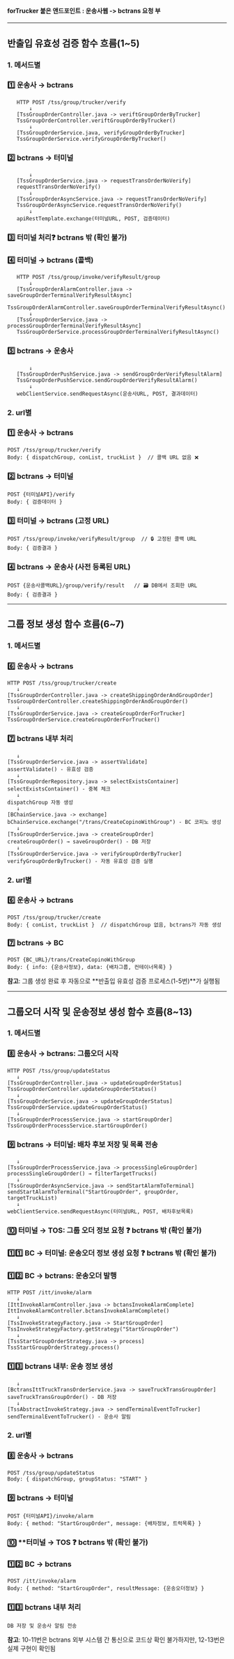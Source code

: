 #### forTrucker 붙은 앤드포인트 : 운송사웹 -> bctrans 요청 부

---
## **반출입 유효성 검증 함수 흐름(1~5)**

### 1. 메서드별

### 1️⃣ **운송사 → bctrans**
```
   HTTP POST /tss/group/trucker/verify
	   ↓
   [TssGroupOrderController.java -> veriftGroupOrderByTrucker]
   TssGroupOrderController.veriftGroupOrderByTrucker()
	   ↓
   [TssGroupOrderService.java, verifyGroupOrderByTrucker]
   TssGroupOrderService.verifyGroupOrderByTrucker()
```

### 2️⃣ **bctrans → 터미널**
```
	   ↓
   [TssGroupOrderService.java -> requestTransOrderNoVerify]
   requestTransOrderNoVerify()
	   ↓
   [TssGroupOrderAsyncService.java -> requestTransOrderNoVerify]
   TssGroupOrderAsyncService.requestTransOrderNoVerify()
	   ↓
   apiRestTemplate.exchange(터미널URL, POST, 검증데이터)
```

### 3️⃣ **터미널 처리**❓ **bctrans 밖 (확인 불가)**

### 4️⃣ **터미널 → bctrans (콜백)**
```
   HTTP POST /tss/group/invoke/verifyResult/group
	   ↓
   [TssGroupOrderAlarmController.java -> saveGroupOrderTerminalVerifyResultAsync]
   TssGroupOrderAlarmController.saveGroupOrderTerminalVerifyResultAsync()
	   ↓
   [TssGroupOrderService.java -> processGroupOrderTerminalVerifyResultAsync]
   TssGroupOrderService.processGroupOrderTerminalVerifyResultAsync()
```

### 5️⃣ **bctrans → 운송사**
```
	   ↓
   [TssGroupOrderPushService.java -> sendGroupOrderVerifyResultAlarm]
   TssGroupOrderPushService.sendGroupOrderVerifyResultAlarm()
	   ↓
   webClientService.sendRequestAsync(운송사URL, POST, 결과데이터)
```

### 2. url별

### 1️⃣ **운송사 → bctrans**
```
POST /tss/group/trucker/verify
Body: { dispatchGroup, conList, truckList }  // 콜백 URL 없음 ❌
```

### 2️⃣ **bctrans → 터미널**
```
POST {터미널API}/verify
Body: { 검증데이터 }
```
   
### 3️⃣ **터미널 → bctrans (고정 URL)**
```
POST /tss/group/invoke/verifyResult/group  // 🔒 고정된 콜백 URL
Body: { 검증결과 }
```
   
### 4️⃣ **bctrans → 운송사 (사전 등록된 URL)**
```
POST {운송사콜백URL}/group/verify/result   // 🗃️ DB에서 조회한 URL
Body: { 검증결과 }
```

---

## **그룹 정보 생성 함수 흐름(6~7)**

### 1. 메서드별

### 6️⃣ **운송사 → bctrans**
```
HTTP POST /tss/group/trucker/create
   ↓
[TssGroupOrderController.java -> createShippingOrderAndGroupOrder]
TssGroupOrderController.createShippingOrderAndGroupOrder()
   ↓
[TssGroupOrderService.java -> createGroupOrderForTrucker]
TssGroupOrderService.createGroupOrderForTrucker()
```

### 7️⃣ **bctrans 내부 처리**
```
   ↓
[TssGroupOrderService.java -> assertValidate]
assertValidate() - 유효성 검증
   ↓
[TssGroupOrderRepository.java -> selectExistsContainer]
selectExistsContainer() - 중복 체크
   ↓
dispatchGroup 자동 생성
   ↓
[BChainService.java -> exchange]
bChainService.exchange("/trans/CreateCopinoWithGroup") - BC 코피노 생성
   ↓
[TssGroupOrderService.java -> createGroupOrder]
createGroupOrder() → saveGroupOrder() - DB 저장
   ↓
[TssGroupOrderService.java -> verifyGroupOrderByTrucker]
verifyGroupOrderByTrucker() - 자동 유효성 검증 실행
```

### 2. url별

### 6️⃣ **운송사 → bctrans**
```
POST /tss/group/trucker/create
Body: { conList, truckList }  // dispatchGroup 없음, bctrans가 자동 생성
```

### 7️⃣ **bctrans → BC**
```
POST {BC_URL}/trans/CreateCopinoWithGroup
Body: { info: {운송사정보}, data: {배차그룹, 컨테이너목록} }
```

**참고**: 그룹 생성 완료 후 자동으로 **반출입 유효성 검증 프로세스(1-5번)**가 실행됨

---
## **그룹오더 시작 및 운송정보 생성 함수 흐름(8~13)**

### 1. 메서드별

### 8️⃣ **운송사 → bctrans: 그룹오더 시작**
```
HTTP POST /tss/group/updateStatus
   ↓
[TssGroupOrderController.java -> updateGroupOrderStatus]
TssGroupOrderController.updateGroupOrderStatus()
   ↓
[TssGroupOrderService.java -> updateGroupOrderStatus]
TssGroupOrderService.updateGroupOrderStatus()
   ↓
[TssGroupOrderProcessService.java -> startGroupOrder]
TssGroupOrderProcessService.startGroupOrder()
```

### 9️⃣ **bctrans → 터미널: 배차 후보 저장 및 목록 전송**
```
   ↓
[TssGroupOrderProcessService.java -> processSingleGroupOrder]
processSingleGroupOrder() → filterTargetTrucks()
   ↓
[TssGroupOrderAsyncService.java -> sendStartAlarmToTerminal]
sendStartAlarmToTerminal("StartGroupOrder", groupOrder, targetTruckList)
   ↓
webClientService.sendRequestAsync(터미널URL, POST, 배차후보목록)
```

### 🔟 **터미널 → TOS: 그룹 오더 정보 요청** ❓ **bctrans 밖 (확인 불가)**

### 1️⃣1️⃣ **BC → 터미널: 운송오더 정보 생성 요청** ❓ **bctrans 밖 (확인 불가)**

### 1️⃣2️⃣ **BC → bctrans: 운송오더 발행**
```
HTTP POST /itt/invoke/alarm
   ↓
[IttInvokeAlarmController.java -> bctansInvokeAlarmComplete]
IttInvokeAlarmController.bctansInvokeAlarmComplete()
   ↓
[TssInvokeStrategyFactory.java -> StartGroupOrder]
TssInvokeStrategyFactory.getStrategy("StartGroupOrder")
   ↓
[TssStartGroupOrderStrategy.java -> process]
TssStartGroupOrderStrategy.process()
```

### 1️⃣3️⃣  **bctrans 내부: 운송 정보 생성**
```
   ↓
[BctransIttTruckTransOrderService.java -> saveTruckTransGroupOrder]
saveTruckTransGroupOrder() - DB 저장
   ↓
[TssAbstractInvokeStrategy.java -> sendTerminalEventToTrucker]
sendTerminalEventToTrucker() - 운송사 알림
```

### 2. url별

### 8️⃣ **운송사 → bctrans**
```
POST /tss/group/updateStatus
Body: { dispatchGroup, groupStatus: "START" }
```

### 9️⃣ **bctrans → 터미널**
```
POST {터미널API}/invoke/alarm
Body: { method: "StartGroupOrder", message: {배차정보, 트럭목록} }
```

###  🔟 **터미널 → TOS ❓ **bctrans 밖 (확인 불가)**

### 1️⃣2️⃣ **BC → bctrans**
```
POST /itt/invoke/alarm
Body: { method: "StartGroupOrder", resultMessage: {운송오더정보} }
```

### 1️⃣3️⃣  **bctrans 내부 처리**
```
DB 저장 및 운송사 알림 전송
```

**참고**: 10-11번은 bctrans 외부 시스템 간 통신으로 코드상 확인 불가하지만, 12-13번은 실제 구현이 확인됨